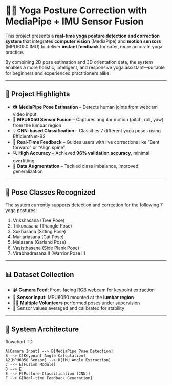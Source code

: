 # 🧘‍♂️ Yoga Posture Correction with MediaPipe + IMU Sensor Fusion

This project presents a **real-time yoga posture detection and correction system** that integrates **computer vision** (MediaPipe) and **motion sensors** (MPU6050 IMU) to deliver **instant feedback** for safer, more accurate yoga practice.

By combining 2D pose estimation and 3D orientation data, the system enables a more holistic, intelligent, and responsive yoga assistant—suitable for beginners and experienced practitioners alike.

---

## 🚀 Project Highlights

- 📷 **MediaPipe Pose Estimation** – Detects human joints from webcam video input  
- 🎯 **MPU6050 Sensor Fusion** – Captures angular motion (pitch, roll, yaw) from the lumbar region  
- 💡 **CNN-based Classification** – Classifies 7 different yoga poses using EfficientNet-B2  
- 🔄 **Real-Time Feedback** – Guides users with live corrections like “Bent forward” or “Align spine”  
- 🔍 **High Accuracy** – Achieved **96% validation accuracy**, minimal overfitting  
- 🧩 **Data Augmentation** – Tackled class imbalance, improved generalization  

---

## 🧪 Pose Classes Recognized

The system currently supports detection and correction for the following 7 yoga postures:

1. Vrikshasana (Tree Pose)  
2. Trikonasana (Triangle Pose)  
3. Sukhasana (Sitting Pose)  
4. Marjariasana (Cat Pose)  
5. Malasana (Garland Pose)  
6. Vasisthasana (Side Plank Pose)  
7. Virabhadrasana II (Warrior Pose II)  

---

## 📊 Dataset Collection

- 📹 **Camera Feed**: Front-facing RGB webcam for keypoint extraction  
- 📡 **Sensor Input**: MPU6050 mounted at the **lumbar region**  
- 🧍‍♀️ **Multiple Volunteers** performed poses under supervision  
- 📏 Sensor values averaged and calibrated for stability  

---

## 🧱 System Architecture

flowchart TD

    A[Camera Input] --> B[MediaPipe Pose Detection]
    B --> C[Keypoint Angle Calculation]
    A2[MPU6050 Sensor] --> D[IMU Angle Extraction]
    C --> E[Fusion Module]
    D --> E
    E --> F[Posture Classification (CNN)]
    F --> G[Real-time Feedback Generation]
